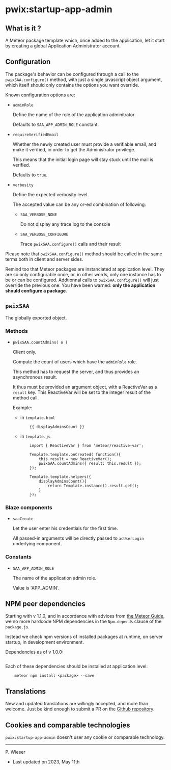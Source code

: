 # pwix:startup-app-admin

## What is it ?

A Meteor package template which, once added to the application, let it start by creating a global Application Administrator account.

## Configuration

The package's behavior can be configured through a call to the `pwixSAA.configure()` method, with just a single javascript object argument, which itself should only contains the options you want override.

Known configuration options are:

- `adminRole`

    Define the name of the role of the application adminitrator.

    Defaults to `SAA_APP_ADMIN_ROLE` constant.

- `requireVerifiedEmail`

    Whether the newly created user must provide a verifiable email, and make it verified, in order to get the Administrator privilege.

    This means that the initial login page will stay stuck until the mail is verified.

    Defaults to `true`.

- `verbosity`

    Define the expected verbosity level.

    The accepted value can be any or-ed combination of following:

    - `SAA_VERBOSE_NONE`

        Do not display any trace log to the console

    - `SAA_VERBOSE_CONFIGURE`

        Trace `pwixSAA.configure()` calls and their result

Please note that `pwixSAA.configure()` method should be called in the same terms both in client and server sides.

Remind too that Meteor packages are instanciated at application level. They are so only configurable once, or, in other words, only one instance has to be or can be configured. Addtionnal calls to `pwixSAA.configure()` will just override the previous one. You have been warned: **only the application should configure a package**.

## `pwixSAA`

The globally exported object.

### Methods

 - `pwixSAA.countAdmins( o )`

    Client only.

    Compute the count of users which have the `adminRole` role.

    This method has to request the server, and thus provides an asynchronous result.
    
    It thus must be provided an argument object, with a ReactiveVar as a `result` key. This ReactiveVar will be set to the integer result of the method call.

    Example:

    - in `template.html`

        ```
            {{ displayAdminsCount }}
        ```

    - in `template.js`

        ```
            import { ReactiveVar } from 'meteor/reactive-var';

            Template.template.onCreated( function(){
                this.result = new ReactiveVar();
                pwixSAA.countAdmins({ result: this.result });
            });

            Template.template.helpers({
                displayAdminsCount(){
                    return Template.instance().result.get();
                }
            });
        ```

### Blaze components

- `saaCreate`

    Let the user enter his credentials for the first time.

    All passed-in arguments will be directly passed to `acUserLogin` underlying component.

### Constants

- `SAA_APP_ADMIN_ROLE`

    The name of the application admin role.

    Value is 'APP_ADMIN'.

## NPM peer dependencies

Starting with v 1.1.0, and in accordance with advices from [the Meteor Guide](https://guide.meteor.com/writing-atmosphere-packages.html#npm-dependencies), we no more hardcode NPM dependencies in the `Npm.depends` clause of the `package.js`. 

Instead we check npm versions of installed packages at runtime, on server startup, in development environment.

Dependencies as of v 1.0.0:
```
```

Each of these dependencies should be installed at application level:
```
    meteor npm install <package> --save
```

## Translations

New and updated translations are willingly accepted, and more than welcome. Just be kind enough to submit a PR on the [Github repository](https://github.com/trychlos/pwix-startup-app-admin/pulls).

## Cookies and comparable technologies

`pwix:startup-app-admin` doesn't user any cookie or comparable technology.

---
P. Wieser
- Last updated on 2023, May 11th
